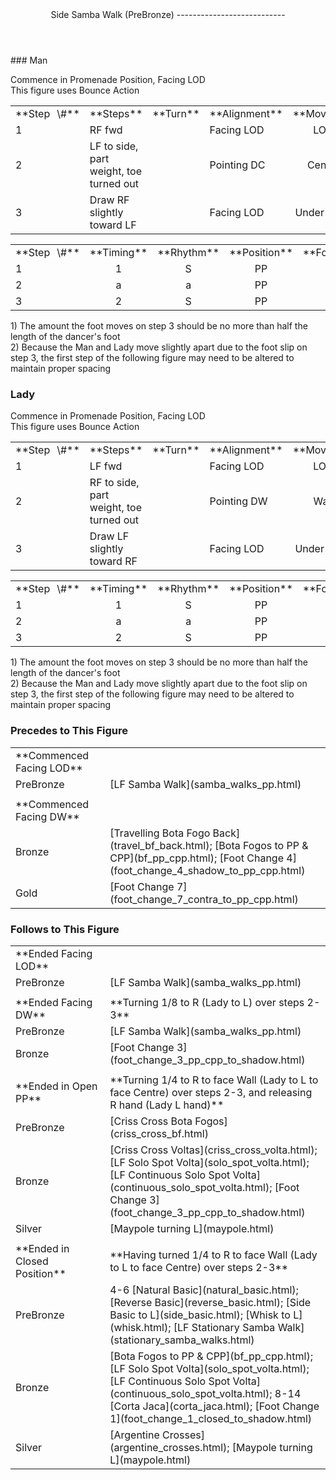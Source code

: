 <header>Side Samba Walk (PreBronze)
---------------------------

 </header>### Man

Commence in Promenade Position, Facing LOD  
 This figure uses Bounce Action

 <table class="style1"> <tbody><tr> <td style="width:10%">**Step<span style="color:white">\_</span>\#**</td> <td style="width:38%">**Steps**</td> <td style="width:20%">**Turn**</td> <td style="width:16%">**Alignment**</td> <td style="width:16%;text-align:center">**Moving**</td> </tr> <tr> <td>1</td> <td>RF fwd</td> <td> </td> <td>Facing LOD</td> <td style="text-align:center">LOD</td> </tr> <tr> <td>2</td> <td>LF to side, part weight, toe turned out</td> <td> </td> <td>Pointing DC</td> <td style="text-align:center">Centre</td> </tr> <tr> <td>3</td> <td>Draw RF slightly toward LF</td> <td> </td> <td>Facing LOD</td> <td style="text-align:center">Under Body</td> </tr> </tbody></table>

 <table class="style1"> <tbody><tr> <td style="width:10%">**Step<span style="color:white">\_</span>\#**</td> <td style="width:20%;text-align:center">**Timing**</td> <td style="width:20%;text-align:center">**Rhythm**</td> <td style="width:30%;text-align:center">**Position**</td> <td style="width:20%;text-align:right">**Footwork**</td> </tr> <tr> <td>1</td> <td style="text-align:center">1</td> <td style="text-align:center">S</td> <td style="text-align:center">PP  
</td> <td style="text-align:right">BF</td> </tr> <tr> <td>2</td> <td style="text-align:center">a</td> <td style="text-align:center">a</td> <td style="text-align:center">PP</td> <td style="text-align:right">i/e of T</td> </tr> <tr> <td>3</td> <td style="text-align:center">2</td> <td style="text-align:center">S</td> <td style="text-align:center">PP</td> <td style="text-align:right">Flat</td> </tr> </tbody></table>

1\) The amount the foot moves on step 3 should be no more than half the length of the dancer's foot  
 2) Because the Man and Lady move slightly apart due to the foot slip on step 3, the first step of the following figure may need to be altered to maintain proper spacing

### Lady

Commence in Promenade Position, Facing LOD  
 This figure uses Bounce Action

 <table class="style1"> <tbody><tr> <td style="width:10%">**Step<span style="color:white">\_</span>\#**</td> <td style="width:38%">**Steps**</td> <td style="width:20%">**Turn**</td> <td style="width:16%">**Alignment**</td> <td style="width:16%;text-align:center">**Moving**</td> </tr> <tr> <td>1</td> <td>LF fwd</td> <td> </td> <td>Facing LOD</td> <td style="text-align:center">LOD</td> </tr> <tr> <td>2</td> <td>RF to side, part weight, toe turned out</td> <td> </td> <td>Pointing DW</td> <td style="text-align:center">Wall</td> </tr> <tr> <td>3</td> <td>Draw LF slightly toward RF</td> <td> </td> <td>Facing LOD</td> <td style="text-align:center">Under Body</td> </tr> </tbody></table>

 <table class="style1"> <tbody><tr> <td style="width:10%">**Step<span style="color:white">\_</span>\#**</td> <td style="width:20%;text-align:center">**Timing**</td> <td style="width:20%;text-align:center">**Rhythm**</td> <td style="width:30%;text-align:center">**Position**</td> <td style="width:20%;text-align:right">**Footwork**</td> </tr> <tr> <td>1</td> <td style="text-align:center">1</td> <td style="text-align:center">S</td> <td style="text-align:center">PP  
</td> <td style="text-align:right">BF</td> </tr> <tr> <td>2 </td> <td style="text-align:center">a</td> <td style="text-align:center">a</td> <td style="text-align:center">PP</td> <td style="text-align:right">i/e of T</td> </tr> <tr> <td>3</td> <td style="text-align:center">2</td> <td style="text-align:center">S</td> <td style="text-align:center">PP</td> <td style="text-align:right">Flat</td> </tr> </tbody></table>

1\) The amount the foot moves on step 3 should be no more than half the length of the dancer's foot  
 2) Because the Man and Lady move slightly apart due to the foot slip on step 3, the first step of the following figure may need to be altered to maintain proper spacing

### Precedes to This Figure

 <table> <tbody><tr> <td style="width:30%">**Commenced Facing LOD**</td> <td> </td> </tr> <tr> <td>PreBronze</td> <td> [LF Samba Walk](samba_walks_pp.html) </td> </tr> <tr> <td> </td> <td></td> </tr> <tr> <td style="width:30%">**Commenced Facing DW**</td> <td></td> </tr> <tr> <td>Bronze</td> <td> [Travelling Bota Fogo Back](travel_bf_back.html); [Bota Fogos to PP &amp; CPP](bf_pp_cpp.html); [Foot Change 4](foot_change_4_shadow_to_pp_cpp.html) </td> </tr> <tr> <td>Gold</td> <td> [Foot Change 7](foot_change_7_contra_to_pp_cpp.html) </td> </tr> </tbody></table>

### Follows to This Figure

 <table> <tbody><tr> <td style="width:30%">**Ended Facing LOD**</td> <td> </td> </tr> <tr> <td style="width:30%">PreBronze</td> <td> [LF Samba Walk](samba_walks_pp.html) </td> </tr> <tr> <td style="width:30%"> </td> <td></td> </tr> <tr> <td style="width:30%">**Ended Facing DW**</td> <td>**Turning 1/8 to R (Lady to L) over steps 2-3**</td> </tr> <tr> <td style="width:30%">PreBronze</td> <td> [LF Samba Walk](samba_walks_pp.html) </td> </tr> <tr> <td>Bronze</td> <td> [Foot Change 3](foot_change_3_pp_cpp_to_shadow.html) </td> </tr> <tr> <td style="width:30%"> </td> <td></td> </tr> <tr> <td style="width:30%">**Ended in Open PP**</td> <td>**Turning 1/4 to R to face Wall (Lady to L to face Centre) over steps 2-3, and releasing R hand (Lady L hand)**</td> </tr> <tr> <td style="width:30%">PreBronze</td> <td> [Criss Cross Bota Fogos](criss_cross_bf.html) </td> </tr> <tr> <td style="width:30%">Bronze</td> <td> [Criss Cross Voltas](criss_cross_volta.html); [LF Solo Spot Volta](solo_spot_volta.html); [LF Continuous Solo Spot Volta](continuous_solo_spot_volta.html); [Foot Change 3](foot_change_3_pp_cpp_to_shadow.html) </td> </tr> <tr> <td>Silver</td> <td> [Maypole turning L](maypole.html) </td> </tr> <tr> <td style="width:30%"> </td> <td></td> </tr> <tr> <td style="width:30%">**Ended in Closed Position**</td> <td>**Having turned 1/4 to R to face Wall (Lady to L to face Centre) over steps 2-3**</td> </tr> <tr> <td style="width:30%">PreBronze</td> <td> 4-6 [Natural Basic](natural_basic.html); [Reverse Basic](reverse_basic.html); [Side Basic to L](side_basic.html); [Whisk to L](whisk.html); [LF Stationary Samba Walk](stationary_samba_walks.html) </td> </tr> <tr> <td style="width: 30%">Bronze</td> <td> [Bota Fogos to PP &amp; CPP](bf_pp_cpp.html); [LF Solo Spot Volta](solo_spot_volta.html); [LF Continuous Solo Spot Volta](continuous_solo_spot_volta.html); 8-14 [Corta Jaca](corta_jaca.html); [Foot Change 1](foot_change_1_closed_to_shadow.html) </td> </tr> <tr> <td style="width: 30%">Silver</td> <td> [Argentine Crosses](argentine_crosses.html); [Maypole turning L](maypole.html) </td> </tr> </tbody></table>